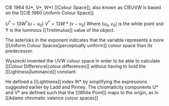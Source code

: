 CIE 1964 (U*, V*, W*) [[Colour Space]], also known as CIEUVW is based on the [[CIE 1960 Uniform Colour Space]].

$U^*=13W^*(u-u_0)$
$V^*=13W*(v-v_0)$
Where ($u_0,v_0$) is the white point snd Y is the luminous [[Tristimulus]] value of the object.

The asterisks in the exponent indicates that the variable represents a more [[Uniform Colour Spaces|perceptually uniform]] colour space than its predecessor.

Wyszecki invented the UVW colour space in order to be able to calculate [[Colour Difference|colour differences]] without having to hold the [[Lightness|luminance]] constant.

He defined a [[Lightness]] index W* by simplifying the expressions suggested earlier by Ladd and Pinney. The chromaticity components U* and V* are defined such that the [[White Point]] maps to the origin, as in [[Adams chromatic valence colour spaces]]